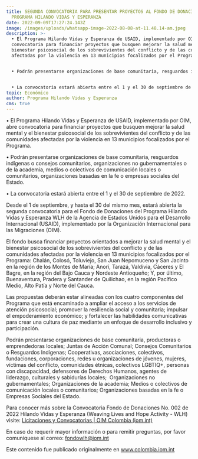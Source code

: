 ```yaml
---
title: SEGUNDA CONVOCATORIA PARA PRESENTAR PROYECTOS AL FONDO DE DONACIONES DEL
  PROGRAMA HILANDO VIDAS Y ESPERANZA
date: 2022-09-09T17:27:24.143Z
image: /images/uploads/whatsapp-image-2022-08-08-at-11.48.14-am.jpeg
description: >-
  • El Programa Hilando Vidas y Esperanza de USAID, implementado por OIM, abre
  convocatoria para financiar proyectos que busquen mejorar la salud mental y el
  bienestar psicosocial de los sobrevivientes del conflicto y de las comunidades
  afectadas por la violencia en 13 municipios focalizados por el Programa.


  • Podrán presentarse organizaciones de base comunitaria, resguardos indígenas o consejos comunitarios, organizaciones no gubernamentales o de la academia, medios o colectivos de comunicación locales o comunitarios, organizaciones basadas en la fe o empresas sociales del Estado. 


  • La convocatoria estará abierta entre el 1 y el 30 de septiembre de 2022. 
topic: Económico
author: Programa Hilando Vidas y Esperanza
cms: true
---
```

• El Programa Hilando Vidas y Esperanza de USAID, implementado por OIM, abre convocatoria para financiar proyectos que busquen mejorar la salud mental y el bienestar psicosocial de los sobrevivientes del conflicto y de las comunidades afectadas por la violencia en 13 municipios focalizados por el Programa.

• Podrán presentarse organizaciones de base comunitaria, resguardos indígenas o consejos comunitarios, organizaciones no gubernamentales o de la academia, medios o colectivos de comunicación locales o comunitarios, organizaciones basadas en la fe o empresas sociales del Estado. 

• La convocatoria estará abierta entre el 1 y el 30 de septiembre de 2022. 

Desde el 1 de septiembre, y hasta el 30 del mismo mes, estará abierta la segunda convocatoria para el Fondo de Donaciones del Programa Hilando Vidas y Esperanza WLH de la Agencia de Estados Unidos para el Desarrollo Internacional (USAID), implementado por la Organización Internacional para las Migraciones (OIM).

El fondo busca financiar proyectos orientados a mejorar la salud mental y el bienestar psicosocial de los sobrevivientes del conflicto y de las comunidades afectadas por la violencia en 13 municipios focalizados por el Programa: Chalán, Colosó, Toluviejo, San Juan Nepomuceno y San Jacinto en la región de los Montes de María; Anorí, Tarazá, Valdivia, Cáceres y El Bagre, en la región del Bajo Cauca y Nordeste Antioqueño; Y, por último, Buenaventura, Pradera y Santander de Quilichao, en la región Pacífico Medio, Alto Patía y Norte del Cauca.

Las propuestas deberán estar alineadas con los cuatro componentes del Programa que está encaminado a ampliar el acceso a los servicios de atención psicosocial; promover la resiliencia social y comunitaria; impulsar el empoderamiento económico; y fortalecer las habilidades comunicativas para crear una cultura de paz mediante un enfoque de desarrollo inclusivo y participación.

Podrán presentarse organizaciones de base comunitaria, productoras o emprendedoras locales; Juntas de Acción Comunal; Consejos Comunitarios o Resguardos Indígenas; Cooperativas, asociaciones, colectivos, fundaciones, corporaciones, redes u organizaciones de jóvenes, mujeres, víctimas del conflicto, comunidades étnicas, colectivos LGBTIQ+, personas con discapacidad, defensores de Derechos Humanos, agentes de liderazgo, culturales y sabidurías locales;  Organizaciones no gubernamentales; Organizaciones de la academia; Medios o colectivos de comunicación locales o comunitarios; Organizaciones basadas en la fe o Empresas Sociales del Estado.

Para conocer más sobre la Convocatoria Fondo de Donaciones No. 002 de 2022 Hilando Vidas y Esperanza (Weaving Lives and Hope Activity - WLH) visite: [Licitaciones y Convocatorias | OIM Colombia (iom.int)](https://colombia.iom.int/es/licitaciones-y-convocatorias)

En caso de requerir mayor información o para remitir preguntas, por favor comuníquese al correo: [fondowlh@iom.int](mailto:fondowlh@iom.int)

Este contenido fue publicado originalmente en www.colombia.iom.int
